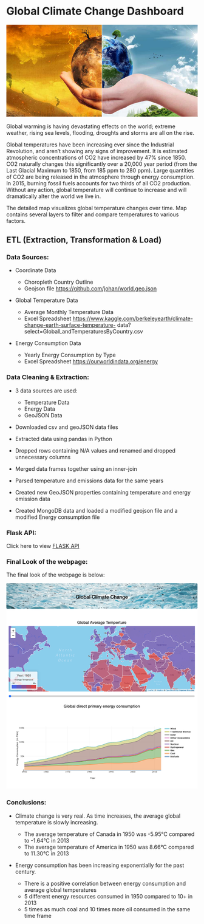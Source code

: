 # Global Climate Change Dashboard

![img](https://github.com/tnierodzik/Global_Climate_Change_Project-2/blob/cleanup_data_1/flaskr/app/static/images/banner_image.jpg)<br>

Global warming is having devastating effects on the world; extreme weather, rising sea levels, flooding, droughts and storms are all on the rise.

Global temperatures have been increasing ever since the Industrial Revolution, and aren’t showing any signs of improvement. It is estimated atmospheric concentrations of CO2 have increased by 47% since 1850. CO2 naturally changes this significantly over a 20,000 year period (from the Last Glacial Maximum to 1850, from 185 ppm to 280 ppm). Large quantities of CO2 are being released in the atmosphere through energy consumption. In 2015, burning fossil fuels accounts for two thirds of all CO2 production. Without any action, global temperature will continue to increase and will dramatically alter the world we live in.

The detailed map visualizes global temperature changes over time. Map contains several layers to filter and compare temperatures to various factors.

## ETL (Extraction, Transformation & Load)

### Data Sources:

* Coordinate Data 
  * Choropleth Country Outline
  * Geojson file
    https://github.com/johan/world.geo.json

* Global Temperature Data
   * Average Monthly Temperature Data
   * Excel Spreadsheet
      https://www.kaggle.com/berkeleyearth/climate-change-earth-surface-temperature-    data?select=GlobalLandTemperaturesByCountry.csv

* Energy Consumption Data
  * Yearly Energy Consumption by Type
  * Excel Spreadsheet
    https://ourworldindata.org/energy


### Data Cleaning & Extraction:

* 3 data sources are used:
  * Temperature Data
  * Energy Data
  * GeoJSON Data

* Downloaded csv and geoJSON data files 

* Extracted data using pandas in Python

* Dropped rows containing N/A values and renamed and dropped unnecessary columns

* Merged data frames together using an inner-join

* Parsed temperature and emissions data for the same years

* Created new GeoJSON properties containing temperature and energy emission data
  
* Created MongoDB data and loaded a modified geojson file and a modified Energy consumption file

### Flask API:

Click here to view [FLASK API](https://github.com/tnierodzik/Global_Climate_Change_Project-2/blob/cleanup_data_1/flaskr/app/main.py)


### Final Look of the webpage:

The final look of the webpage is below:

![img](https://github.com/tnierodzik/Global_Climate_Change_Project-2/blob/cleanup_data_1/screenshots/webpage.png)


### Conclusions:

* Climate change is very real. As time increases, the average global temperature is slowly increasing.
  * The average temperature of Canada in 1950 was -5.95°C compared to -1.64°C in 2013
  * The average temperature of America in 1950 was 8.66°C compared to 11.30°C in 2013 

* Energy consumption has been increasing exponentially for the past century. 
  * There is a positive correlation between energy consumption and average global temperatures
  * 5 different energy resources consumed in 1950 compared to 10+ in 2013 
  * 5 times as much coal and 10 times more oil consumed in the same time frame


